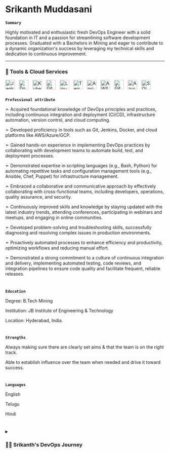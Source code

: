 # Srikanth Muddasani

**`Summary`**

Highly motivated and enthusiastic fresh DevOps Engineer with a solid foundation in IT and a passion for streamlining software development processes. Graduated with a Bachelors in Mining and eager to contribute to a dynamic organization's success by leveraging my technical skills and dedication to continuous improvement.


---

### 🧰 Tools & Cloud Services


          
<img align="left" alt="Jenkins" width="30px" style="padding-right:10px;" src="https://cdn.jsdelivr.net/gh/devicons/devicon/icons/jenkins/jenkins-original.svg" />
<img align="left" alt="Docker" width="30px" style="padding-right:10px;" src="https://cdn.jsdelivr.net/gh/devicons/devicon/icons/docker/docker-original.svg" />
<img align="left" alt="Kubernetes" width="30px" style="padding-right:10px;" src="https://cdn.jsdelivr.net/gh/devicons/devicon/icons/kubernetes/kubernetes-plain.svg" />
<img align="left" alt="Git" width="30px" style="padding-right:10px;" src="https://cdn.jsdelivr.net/gh/devicons/devicon/icons/git/git-original-wordmark.svg" />
<img align="left" alt="Linux" width="30px" style="padding-right:10px;" src="https://cdn.jsdelivr.net/gh/devicons/devicon/icons/linux/linux-original.svg" />
<img align="left" alt="Terraform" width="30px" style="padding-right:10px;" src="https://cdn.jsdelivr.net/gh/devicons/devicon/icons/terraform/terraform-original.svg" />
<img align="left" alt="Ansible" width="30px" style="padding-right:10px;" src="https://cdn.jsdelivr.net/gh/devicons/devicon/icons/ansible/ansible-original.svg" />
<img align="left" alt="AWS" width="30px" style="padding-right:10px;" src="https://cdn.jsdelivr.net/gh/devicons/devicon/icons/amazonwebservices/amazonwebservices-original.svg" />
<img align="left" alt="GitHub" width="30px" style="padding-right:10px;" src="https://cdn.jsdelivr.net/gh/devicons/devicon/icons/github/github-original.svg" />
<img align="left" alt="Azure" width="30px" style="padding-right:10px;" src="https://cdn.jsdelivr.net/gh/devicons/devicon/icons/azure/azure-original.svg" />
<img align="left" alt="SQL" width="30px" style="padding-right:10px;" src="https://cdn.jsdelivr.net/gh/devicons/devicon/icons/mysql/mysql-original-wordmark.svg" />
<br />

#

**`Professional attribute`**

➣ Acquired foundational knowledge of DevOps principles and practices, including continuous integration and deployment (CI/CD), infrastructure automation, version control, and cloud computing.

➣ Developed proficiency in tools such as Git, Jenkins, Docker, and cloud platforms like AWS/Azure/GCP.

➣ Gained hands-on experience in implementing DevOps practices by collaborating with development teams to automate build, test, and deployment processes.

➣ Demonstrated expertise in scripting languages (e.g., Bash, Python) for automating repetitive tasks and configuration management tools (e.g., Ansible, Chef, Puppet) for infrastructure management.

➣ Embraced a collaborative and communicative approach by effectively collaborating with cross-functional teams, including developers, operations, quality assurance, and security.

➣ Continuously improved skills and knowledge by staying updated with the latest industry trends, attending conferences, participating in webinars and meetups, and engaging in online communities.

➣ Developed problem-solving and troubleshooting skills, successfully diagnosing and resolving complex issues in production environments.

➣ Proactively automated processes to enhance efficiency and productivity, optimizing workflows and reducing manual effort.

➣ Demonstrated a strong commitment to a culture of continuous integration and delivery, implementing automated testing, code reviews, and integration pipelines to ensure code quality and facilitate frequent, reliable releases.

#

**`Education`**

Degree: B.Tech Mining 

Institution: JB Institute of Engineering & Technology

Location: Hyderabad, India.

#

**`Strengths`**
 
Always making sure there are clearly set aims & that the team is on the right track.

Able to establish influence over the team when needed and drive it toward success.

#

**`Languages`**
 
 English
 
 Telugu
 
 Hindi

#

<details>
 <summary><h3>👨‍💻 Srikanth's DevOps Journey</h3></summary>
   "As a fresh graduate eager to embark on a career in the ever-evolving field of DevOps, my journey began with a thirst for knowledge and a determination to make a meaningful impact. Armed with a solid foundation in DevOps Principles, I recognized the growing demand for professionals who could bridge the gap between development and operations. With an open mind and a passion for learning, I immersed myself in various resources, including online tutorials, forums, and mentorship programs. Through self-guided learning and hands-on experimentation, I gained proficiency in essential DevOps tools and technologies, such as Git, Jenkins, Docker, and Kubernetes. While navigating this exciting field as a fresher, I actively sought opportunities to contribute to open-source projects and collaborate with like-minded individuals to hone my skills. Through continuous integration and delivery, I learned the importance of automating processes and ensuring the seamless flow of code from development to production. This journey as a fresher in the DevOps realm has not only solidified my technical skills but has also nurtured a mindset of collaboration, adaptability, and continuous improvement that I carry forward with enthusiasm as I grow in this dynamic field."

[website]: https://fkcodes.com
[youtube]: https://youtube.com/fknight
